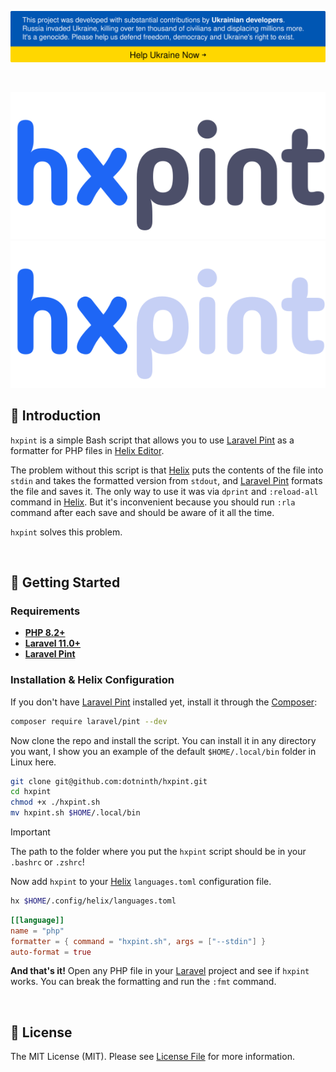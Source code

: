 [![Stand With Ukraine](https://raw.githubusercontent.com/vshymanskyy/StandWithUkraine/main/banner-direct.svg)](https://supportukrainenow.org/)

<br>

<p align="center">
    <a href="https://github.com/dotninth/hxpint#gh-light-mode-only">
        <img src="./.github/assets/hxpint-light.svg" alt="Laravel Tachyon">
    </a>
    <a href="https://github.com/dotninth/hxpint#gh-dark-mode-only">
        <img src="./.github/assets/hxpint-dark.svg" alt="Laravel Tachyon">
    </a>
</p>

## 🚀 Introduction

`hxpint` is a simple Bash script that allows you to use [Laravel Pint][link-laravel-pint] as a formatter for PHP files in [Helix Editor][link-helix-editor].

The problem without this script is that [Helix][link-helix-editor] puts the contents of the file into `stdin` and takes the formatted version from `stdout`, and [Laravel Pint][link-laravel-pint] formats the file and saves it. The only way to use it was via `dprint` and `:reload-all` command in [Helix][link-helix-editor]. But it's inconvenient because you should run `:rla` command after each save and should be aware of it all the time.

`hxpint` solves this problem.

<br>

## 🏁 Getting Started

### Requirements

- **[PHP 8.2+][link-php-releases]**
- **[Laravel 11.0+][link-laravel]**
- **[Laravel Pint][link-laravel-pint]**

### Installation & Helix Configuration

If you don't have [Laravel Pint][link-laravel-pint] installed yet, install it through the [Composer][link-composer]:

```zsh
composer require laravel/pint --dev
```

Now clone the repo and install the script. You can install it in any directory you want, I show you an example of the default `$HOME/.local/bin` folder in Linux here.

```zsh
git clone git@github.com:dotninth/hxpint.git
cd hxpint
chmod +x ./hxpint.sh
mv hxpint.sh $HOME/.local/bin
```

> [!IMPORTANT]
> The path to the folder where you put the `hxpint` script should be in your `.bashrc` or `.zshrc`!

Now add `hxpint` to your [Helix][link-helix-editor] `languages.toml` configuration file.

```zsh
hx $HOME/.config/helix/languages.toml
```

```toml
[[language]]
name = "php"
formatter = { command = "hxpint.sh", args = ["--stdin"] }
auto-format = true
```

**And that's it!** Open any PHP file in your [Laravel][link-laravel] project and see if `hxpint` works. You can break the formatting and run the `:fmt` command.

<br>

## 📄 License

The MIT License (MIT). Please see [License File](LICENSE.md) for more information.

[link-laravel-pint]: https://github.com/laravel/pint
[link-helix-editor]: https://github.com/helix-editor/helix
[link-laravel]: https://github.com/laravel/laravel
[link-php-releases]: https://php.net/releases/
[link-composer]: https://getcomposer.org/
